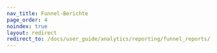 ```yaml
---
nav_title: Funnel-Berichte
page_order: 4
noindex: true
layout: redirect
redirect_to: /docs/user_guide/analytics/reporting/funnel_reports/
---
```

